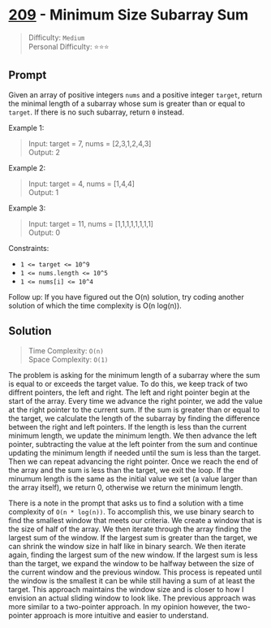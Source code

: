 # [209] - Minimum Size Subarray Sum

> Difficulty: `Medium`\
> Personal Difficulty: ⭐️⭐️⭐️

## Prompt

Given an array of positive integers `nums` and a positive integer `target`,
return the minimal length of a subarray whose sum is greater than or equal to
`target`. If there is no such subarray, return `0` instead.

Example 1:

> Input: target = 7, nums = [2,3,1,2,4,3]\
> Output: 2

Example 2:

> Input: target = 4, nums = [1,4,4]\
> Output: 1

Example 3:

> Input: target = 11, nums = [1,1,1,1,1,1,1,1]\
> Output: 0

Constraints:

- `1 <= target <= 10^9`
- `1 <= nums.length <= 10^5`
- `1 <= nums[i] <= 10^4`

Follow up: If you have figured out the O(n) solution, try coding another
solution of which the time complexity is O(n log(n)).

## Solution

> Time Complexity: `O(n)`\
> Space Complexity: `O(1)`

The problem is asking for the minimum length of a subarray where the sum is
equal to or exceeds the target value. To do this, we keep track of two diffrent
pointers, the left and right. The left and right pointer begin at the start of
the array. Every time we advance the right pointer, we add the value at the
right pointer to the current sum. If the sum is greater than or equal to the
target, we calculate the length of the subarray by finding the difference
between the right and left pointers. If the length is less than the current
minimum length, we update the minimum length. We then advance the left pointer,
subtracting the value at the left pointer from the sum and continue updating the
minimum length if needed until the sum is less than the target. Then we can
repeat advancing the right pointer. Once we reach the end of the array and the
sum is less than the target, we exit the loop. If the minumum length is the same
as the initial value we set (a value larger than the array itself), we return 0,
otherwise we return the minimum length.

There is a note in the prompt that asks us to find a solution with a time
complexity of `O(n * log(n))`. To accomplish this, we use binary search to find
the smallest window that meets our criteria. We create a window that is the size
of half of the array. We then iterate through the array finding the largest sum
of the window. If the largest sum is greater than the target, we can shrink the
window size in half like in binary search. We then iterate again, finding the
largest sum of the new window. If the largest sum is less than the target, we
expand the window to be halfway between the size of the current window and the
previous window. This process is repeated until the window is the smallest it
can be while still having a sum of at least the target. This approach maintains
the window size and is closer to how I envision an actual sliding window to look
like. The previous approach was more similar to a two-pointer approach. In my
opinion however, the two-pointer approach is more intuitive and easier to
understand.

[209]: https://leetcode.com/problems/minimum-size-subarray-sum/

